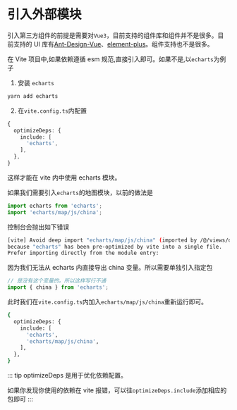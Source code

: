 # 引入外部模块

引入第三方组件的前提是需要对`Vue3`，目前支持的组件库和组件并不是很多。目前支持的 UI 库有[Ant-Design-Vue](https://2x.antdv.com/docs/vue/introduce-cn/)、[element-plus](https://github.com/element-plus/element-plus)。组件支持也不是很多。

在 Vite 项目中,如果依赖遵循 esm 规范,直接引入即可。如果不是,以`echarts`为例子

1. 安装 `echarts`

```bash
yarn add echarts
```

2. 在`vite.config.ts`内配置

```ts
{
  optimizeDeps: {
    include: [
      'echarts',
    ],
  },
}
```

这样才能在 vite 内中使用 echarts 模块。

如果我们需要引入`echarts`的地图模块，以前的做法是

```ts
import echarts from 'echarts';
import 'echarts/map/js/china';
```

控制台会抛出如下错误

```bash
[vite] Avoid deep import "echarts/map/js/china" (imported by /@/views/demo/echarts/Map.vue)
because "echarts" has been pre-optimized by vite into a single file.
Prefer importing directly from the module entry:
```

因为我们无法从 echarts 内直接导出 china 变量。所以需要单独引入指定包

```ts
// 是没有这个变量的。所以这样写行不通
import { china } from 'echarts';
```

此时我们在`vite.config.ts`内加入`echarts/map/js/china`重新运行即可。

```bash
{
  optimizeDeps: {
    include: [
      'echarts',
      'echarts/map/js/china',
    ],
  },
}
```

::: tip optimizeDeps 是用于优化依赖配置。

如果你发现你使用的依赖在 vite 报错，可以往`optimizeDeps.include`添加相应的包即可 :::
